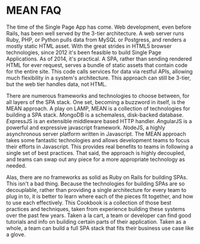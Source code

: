 # MEAN FAQ

The time of the Single Page App has come. Web development, even before Rails, has been well served by the 3-tier architecture. A web server runs Ruby, PHP, or Python pulls data from MySQL or Postgress, and renders a mostly static HTML asset. With the great strides in HTML5 browser technologies, since 2012 it's been feasible to build Single Page Applications. As of 2014, it's practical. A SPA, rather than sending rendered HTML for ever request, serves a bundle of static assets that contain code for the entire site. This code calls services for data via restful APIs, allowing much flexibility in a system's architecture. This approach can still be 3-tier, but the web tier handles data, not HTML.

There are numerous frameworks and technologies to choose between, for all layers of the SPA stack. One set, becoming a buzzword in itself, is the MEAN approach. A play on LAMP,  MEAN is a collection of technologies for building a SPA stack. *M*ongoDB is a schemaless, disk-backed database. *E*xpressJS is an extensible middleware based HTTP handler. *A*ngularJS is a powerful and expressive javascript framework. *N*odeJS, a highly asynchronous server platform written in Javascript. The MEAN approach takes some fantastic technologies and allows development teams to focus their efforts in Javascript. This provides real benefits to teams in following a single set of best practices. That said, the approach is highly decoupled, and teams can swap out any piece for a more appropriate technology as needed.

Alas, there are no frameworks as solid as Ruby on Rails for building SPAs. This isn't a bad thing. Because the technologies for building SPAs are so decouplable, rather than providing a single architecture for every team to plug in to, it is better to learn where each of the pieces fit together, and how to use each effectively. This Cookbook is a collection of those best practices and techniques, taken from experience building these systems over the past few years. Taken a la cart, a team or developer can find good tutorials and info on building certain parts of their application. Taken as a whole, a team can build a full SPA stack that fits their business use case like a glove.
